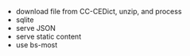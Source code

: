 - download file from CC-CEDict, unzip, and process
- sqlite
- serve JSON
- serve static content
- use bs-most
